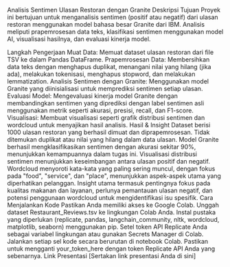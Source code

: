 Analisis Sentimen Ulasan Restoran dengan Granite
Deskripsi Tujuan
Proyek ini bertujuan untuk menganalisis sentimen (positif atau negatif) dari ulasan restoran menggunakan model bahasa besar Granite dari IBM. Analisis meliputi prapemrosesan data teks, klasifikasi sentimen menggunakan model AI, visualisasi hasilnya, dan evaluasi kinerja model.

Langkah Pengerjaan
Muat Data: Memuat dataset ulasan restoran dari file TSV ke dalam Pandas DataFrame.
Prapemrosesan Data: Membersihkan data teks dengan menghapus duplikat, menangani nilai yang hilang (jika ada), melakukan tokenisasi, menghapus stopword, dan melakukan lemmatization.
Analisis Sentimen dengan Granite: Menggunakan model Granite yang diinisialisasi untuk memprediksi sentimen setiap ulasan.
Evaluasi Model: Mengevaluasi kinerja model Granite dengan membandingkan sentimen yang diprediksi dengan label sentimen asli menggunakan metrik seperti akurasi, presisi, recall, dan F1-score.
Visualisasi: Membuat visualisasi seperti grafik distribusi sentimen dan wordcloud untuk menyajikan hasil analisis.
Hasil & Insight
Dataset berisi 1000 ulasan restoran yang berhasil dimuat dan diprapemrosesan.
Tidak ditemukan duplikat atau nilai yang hilang dalam data ulasan.
Model Granite berhasil mengklasifikasikan sentimen dengan akurasi sekitar 90%, menunjukkan kemampuannya dalam tugas ini.
Visualisasi distribusi sentimen menunjukkan keseimbangan antara ulasan positif dan negatif.
Wordcloud menyoroti kata-kata yang paling sering muncul, dengan fokus pada "food", "service", dan "place", menunjukkan aspek-aspek utama yang diperhatikan pelanggan.
Insight utama termasuk pentingnya fokus pada kualitas makanan dan layanan, perlunya pemantauan ulasan negatif, dan potensi penggunaan wordcloud untuk mengidentifikasi isu spesifik.
Cara Menjalankan Kode
Pastikan Anda memiliki akses ke Google Colab.
Unggah dataset Restaurant_Reviews.tsv ke lingkungan Colab Anda.
Instal pustaka yang diperlukan (replicate, pandas, langchain_community, nltk, wordcloud, matplotlib, seaborn) menggunakan pip.
Setel token API Replicate Anda sebagai variabel lingkungan atau gunakan Secrets Manager di Colab.
Jalankan setiap sel kode secara berurutan di notebook Colab.
Pastikan untuk mengganti your_token_here dengan token Replicate API Anda yang sebenarnya.
Link Presentasi
[Sertakan link presentasi Anda di sini]
